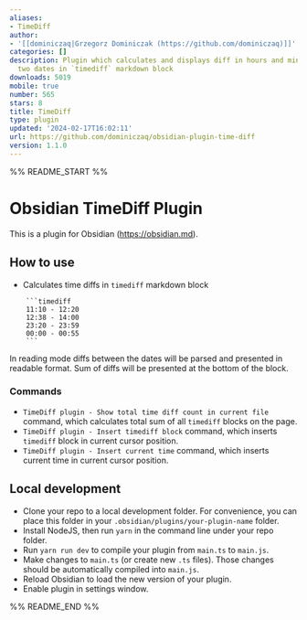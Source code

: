 ```yaml
---
aliases:
- TimeDiff
author:
- '[[dominiczaq|Grzegorz Dominiczak (https://github.com/dominiczaq)]]'
categories: []
description: Plugin which calculates and displays diff in hours and minutes between
  two dates in `timediff` markdown block
downloads: 5019
mobile: true
number: 565
stars: 8
title: TimeDiff
type: plugin
updated: '2024-02-17T16:02:11'
url: https://github.com/dominiczaq/obsidian-plugin-time-diff
version: 1.1.0
---
```


%% README_START %%

# Obsidian TimeDiff Plugin

This is a plugin for Obsidian (https://obsidian.md).
## How to use

* Calculates time diffs in `timediff` markdown block
```
	```timediff
	11:10 - 12:20
	12:38 - 14:00
	23:20 - 23:59
	00:00 - 00:55
	```
```
In reading mode diffs between the dates will be parsed and presented in readable format.
Sum of diffs will be presented at the bottom of the block.

### Commands
* `TimeDiff plugin - Show total time diff count in current file` command, which calculates total sum of all `timediff` blocks on the page.
* `TimeDiff plugin - Insert timediff block` command, which inserts `timediff` block in current cursor position.
* `TimeDiff plugin - Insert current time` command, which inserts current time in current cursor position.

## Local development

- Clone your repo to a local development folder. For convenience, you can place this folder in your `.obsidian/plugins/your-plugin-name` folder.
- Install NodeJS, then run `yarn` in the command line under your repo folder.
- Run `yarn run dev` to compile your plugin from `main.ts` to `main.js`.
- Make changes to `main.ts` (or create new `.ts` files). Those changes should be automatically compiled into `main.js`.
- Reload Obsidian to load the new version of your plugin.
- Enable plugin in settings window.


%% README_END %%
